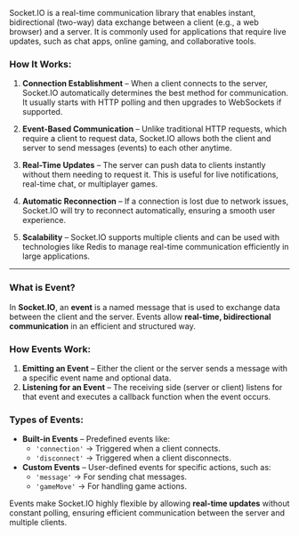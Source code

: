 Socket.IO is a real-time communication library that enables instant, bidirectional (two-way) data exchange between a client (e.g., a web browser) and a server. It is commonly used for applications that require live updates, such as chat apps, online gaming, and collaborative tools.

### How It Works:

1. **Connection Establishment** – When a client connects to the server, Socket.IO automatically determines the best method for communication. It usually starts with HTTP polling and then upgrades to WebSockets if supported.
    
2. **Event-Based Communication** – Unlike traditional HTTP requests, which require a client to request data, Socket.IO allows both the client and server to send messages (events) to each other anytime.
    
3. **Real-Time Updates** – The server can push data to clients instantly without them needing to request it. This is useful for live notifications, real-time chat, or multiplayer games.
    
4. **Automatic Reconnection** – If a connection is lost due to network issues, Socket.IO will try to reconnect automatically, ensuring a smooth user experience.
    
5. **Scalability** – Socket.IO supports multiple clients and can be used with technologies like Redis to manage real-time communication efficiently in large applications.

----
### What is Event?
In **Socket.IO**, an **event** is a named message that is used to exchange data between the client and the server. Events allow **real-time, bidirectional communication** in an efficient and structured way.

### How Events Work:

1. **Emitting an Event** – Either the client or the server sends a message with a specific event name and optional data.
2. **Listening for an Event** – The receiving side (server or client) listens for that event and executes a callback function when the event occurs.

### Types of Events:

- **Built-in Events** – Predefined events like:
    - `'connection'` → Triggered when a client connects.
    - `'disconnect'` → Triggered when a client disconnects.
- **Custom Events** – User-defined events for specific actions, such as:
    - `'message'` → For sending chat messages.
    - `'gameMove'` → For handling game actions.

Events make Socket.IO highly flexible by allowing **real-time updates** without constant polling, ensuring efficient communication between the server and multiple clients.

